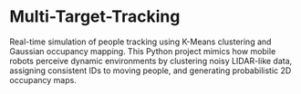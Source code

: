 # Multi-Target-Tracking
Real-time simulation of people tracking using K-Means clustering and Gaussian occupancy mapping. This Python project mimics how mobile robots perceive dynamic environments by clustering noisy LIDAR-like data, assigning consistent IDs to moving people, and generating probabilistic 2D occupancy maps.
